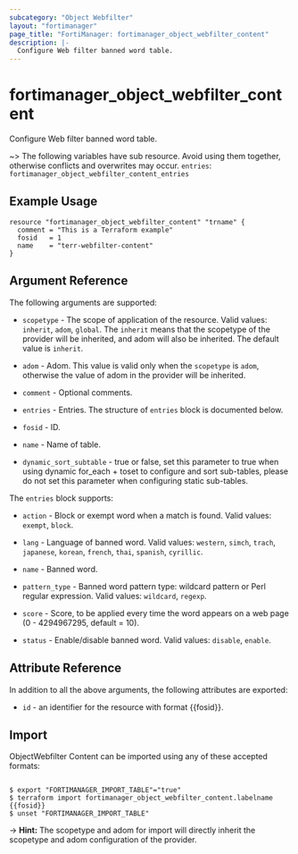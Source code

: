 ```yaml
---
subcategory: "Object Webfilter"
layout: "fortimanager"
page_title: "FortiManager: fortimanager_object_webfilter_content"
description: |-
  Configure Web filter banned word table.
---
```


# fortimanager_object_webfilter_content
Configure Web filter banned word table.

~> The following variables have sub resource. Avoid using them together, otherwise conflicts and overwrites may occur.
`entries`: `fortimanager_object_webfilter_content_entries`



## Example Usage

```hcl
resource "fortimanager_object_webfilter_content" "trname" {
  comment = "This is a Terraform example"
  fosid   = 1
  name    = "terr-webfilter-content"
}
```

## Argument Reference


The following arguments are supported:

* `scopetype` - The scope of application of the resource. Valid values: `inherit`, `adom`, `global`. The `inherit` means that the scopetype of the provider will be inherited, and adom will also be inherited. The default value is `inherit`.
* `adom` - Adom. This value is valid only when the `scopetype` is `adom`, otherwise the value of adom in the provider will be inherited.

* `comment` - Optional comments.
* `entries` - Entries. The structure of `entries` block is documented below.
* `fosid` - ID.
* `name` - Name of table.
* `dynamic_sort_subtable` - true or false, set this parameter to true when using dynamic for_each + toset to configure and sort sub-tables, please do not set this parameter when configuring static sub-tables.

The `entries` block supports:

* `action` - Block or exempt word when a match is found. Valid values: `exempt`, `block`.

* `lang` - Language of banned word. Valid values: `western`, `simch`, `trach`, `japanese`, `korean`, `french`, `thai`, `spanish`, `cyrillic`.

* `name` - Banned word.
* `pattern_type` - Banned word pattern type: wildcard pattern or Perl regular expression. Valid values: `wildcard`, `regexp`.

* `score` - Score, to be applied every time the word appears on a web page (0 - 4294967295, default = 10).
* `status` - Enable/disable banned word. Valid values: `disable`, `enable`.



## Attribute Reference

In addition to all the above arguments, the following attributes are exported:
* `id` - an identifier for the resource with format {{fosid}}.

## Import

ObjectWebfilter Content can be imported using any of these accepted formats:
```

$ export "FORTIMANAGER_IMPORT_TABLE"="true"
$ terraform import fortimanager_object_webfilter_content.labelname {{fosid}}
$ unset "FORTIMANAGER_IMPORT_TABLE"
```
-> **Hint:** The scopetype and adom for import will directly inherit the scopetype and adom configuration of the provider.
